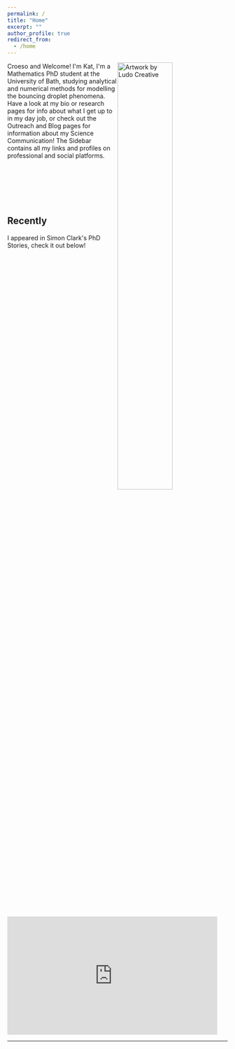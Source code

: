 ```yaml
---
permalink: /
title: "Home"
excerpt: ""
author_profile: true
redirect_from: 
  - /home
---
```


<img src="https://kap39.github.io/images/Hi.png"  alt = "Artwork by Ludo Creative" style="float:right" width = "50%" >

Croeso and Welcome! I'm Kat, I'm a Mathematics PhD student at the University of Bath, studying analytical and numerical methods for modelling the bouncing droplet  phenomena. Have a look at my bio or research pages for info about what I get up to in my day job, or check out the Outreach and Blog pages for information about my Science Communication! The Sidebar contains all my links and profiles on professional and social platforms. 


<br>
<br>
<br>
<br>
<br>
<h2>Recently</h2>
 I appeared in Simon Clark's PhD Stories, check it out below!
 <br>
<iframe width="480" height="270" src="https://www.youtube.com/embed/2hgG4ieFuKw" title="YouTube video player" frameborder="0" allow="accelerometer; autoplay; clipboard-write; encrypted-media; gyroscope; picture-in-picture" allowfullscreen></iframe>

---

